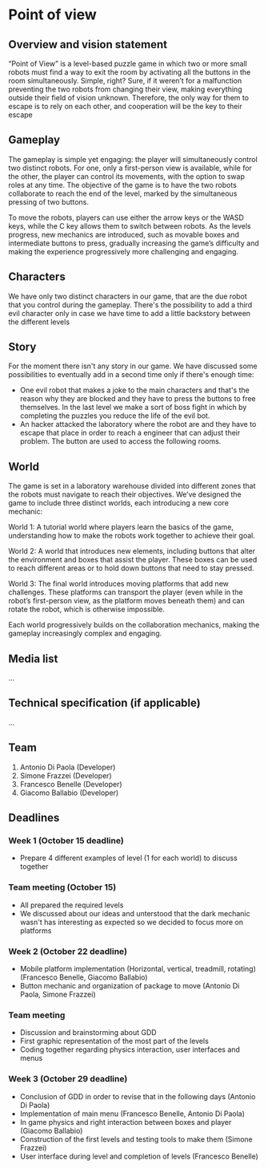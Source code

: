 # Point of view #

## Overview and vision statement ##

“Point of View” is a level-based puzzle game in which two or more small robots must find a way to exit the 
room by activating all the buttons in the room simultaneously. Simple, right? Sure, if it weren’t for a 
malfunction preventing the two robots from changing their view, making everything outside their field of 
vision unknown. Therefore, the only way for them to escape is to rely on each other, and cooperation will be 
the key to their escape

## Gameplay ##

The gameplay is simple yet engaging: the player will simultaneously control two distinct robots. For one, only a first-person view is available, while for the other, the player can control its movements, with the option to swap roles at any time. The objective of the game is to have the two robots collaborate to reach the end of the level, marked by the simultaneous pressing of two buttons.

To move the robots, players can use either the arrow keys or the WASD keys, while the C key allows them to switch between robots. As the levels progress, new mechanics are introduced, such as movable boxes and intermediate buttons to press, gradually increasing the game’s difficulty and making the experience progressively more challenging and engaging.

## Characters ##

We have only two distinct characters in our game, that are the due robot that you control during the gameplay. 
There's the possibility to add a third evil character only in case we have time to add a little backstory between the different levels

## Story ##

For the moment there isn't any story in our game.
We have discussed some possibilities to eventually add in a second time only if there's enough time:
- One evil robot that makes a joke to the main characters and that's the reason why they are blocked and they have to press the buttons to free themselves. In the last level we make a sort of boss fight in which by completing the puzzles you reduce the life of the evil bot.
- An hacker attacked the laboratory where the robot are and they have to escape that place in order to reach a engineer that can adjust their problem. The button are used to access the following rooms. 

## World ##

The game is set in a laboratory warehouse divided into different zones that the robots must navigate to reach their objectives. We’ve designed the game to include three distinct worlds, each introducing a new core mechanic:

World 1: A tutorial world where players learn the basics of the game, understanding how to make the robots work together to achieve their goal.

World 2: A world that introduces new elements, including buttons that alter the environment and boxes that assist the player. These boxes can be used to reach different areas or to hold down buttons that need to stay pressed.

World 3: The final world introduces moving platforms that add new challenges. These platforms can transport the player (even while in the robot’s first-person view, as the platform moves beneath them) and can rotate the robot, which is otherwise impossible.

Each world progressively builds on the collaboration mechanics, making the gameplay increasingly complex and engaging.

## Media list ##

...

## Technical specification (if applicable) ##

...

## Team ##
1. Antonio Di Paola (Developer)
2. Simone Frazzei (Developer) 
3. Francesco Benelle (Developer)
4. Giacomo Ballabio (Developer)

## Deadlines ##

### Week 1 (October 15 deadline) ###
- Prepare 4 different examples of level (1 for each world) to discuss together

### Team meeting (October 15) ###
- All prepared the required levels
- We discussed about our ideas and unterstood that the dark mechanic wasn't has interesting as expected so we decided to focus more on platforms 

### Week 2 (October 22 deadline) ###
- Mobile platform implementation (Horizontal, vertical, treadmill, rotating) (Francesco Benelle, Giacomo Ballabio)
- Button mechanic and organization of package to move (Antonio Di Paola, Simone Frazzei)

### Team meeting ###
- Discussion and brainstorming about GDD
- First graphic representation of the most part of the levels
- Coding together regarding physics interaction, user interfaces and menus

### Week 3 (October 29 deadline) ###
- Conclusion of GDD in order to revise that in the following days (Antonio Di Paola)
- Implementation of main menu (Francesco Benelle, Antonio Di Paola)
- In game physics and right interaction between boxes and player (Giacomo Ballabio)
- Construction of the first levels and testing tools to make them (Simone Frazzei)
- User interface during level and completion of levels (Francesco Benelle)

